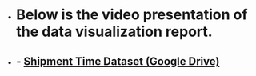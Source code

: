 * # Below is the video presentation of the data visualization report.
* ## - [Shipment Time Dataset (Google Drive)](https://drive.google.com/file/d/10Hm0ROFO-8cP7pg4kR2JB0QdqDHhPI_-/view?usp=sharing)

